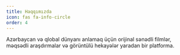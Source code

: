 ```yaml
---
title: Haqqımızda
icon: fas fa-info-circle
order: 4
---
```


Azərbaycan və qlobal dünyanı anlamaq üçün orijinal sənədli filmlər, məqsədli araşdırmalar və görüntülü hekayələr yaradan bir platforma.
